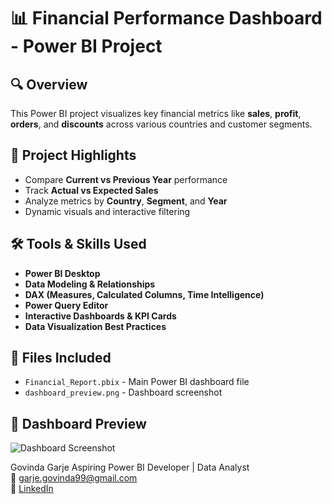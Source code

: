 # 📊 Financial Performance Dashboard - Power BI Project

## 🔍 Overview
This Power BI project visualizes key financial metrics like **sales**, **profit**, **orders**, and **discounts** across various countries and customer segments.

## 🧠 Project Highlights
- Compare **Current vs Previous Year** performance
- Track **Actual vs Expected Sales**
- Analyze metrics by **Country**, **Segment**, and **Year**
- Dynamic visuals and interactive filtering

## 🛠️ Tools & Skills Used
- **Power BI Desktop**
- **Data Modeling & Relationships**
- **DAX (Measures, Calculated Columns, Time Intelligence)**
- **Power Query Editor**
- **Interactive Dashboards & KPI Cards**
- **Data Visualization Best Practices**

## 📁 Files Included
- `Financial_Report.pbix` - Main Power BI dashboard file
- `dashboard_preview.png` - Dashboard screenshot

## 📸 Dashboard Preview

![Dashboard Screenshot](dashboard_preview.png)

Govinda Garje 
Aspiring Power BI Developer | Data Analyst  
📧 garje.govinda99@gmail.com  
🔗 [LinkedIn](https://www.linkedin.com/in/govinda99/)

